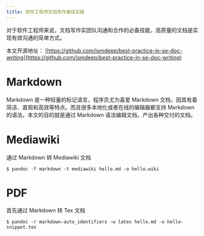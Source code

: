 ```yaml
---
title: 软件工程师文档写作最佳实践
---
```


对于软件工程师来说，文档写作实团队沟通和合作的必备技能，高质量的文档是实现有效沟通的简单方式。

本文开源地址： [https://github.com/ismdeep/best-practice-in-se-doc-writing](https://github.com/ismdeep/best-practice-in-se-doc-writing)

# Markdown

Markdown 是一种轻量的标记语言，程序员尤为喜爱 Markdown 文档，因其有着简洁、直观和高效等特点。而且很多本地化或者在线的编辑器都支持 Markdown 的语法。本文的目的就是通过 Markdown 语法编辑文档，产出各种交付的文档。

# Mediawiki

通过 Markdown 转 Mediawiki 文档

```
$ pandoc -f markdown -t mediawiki hello.md -o hello.wiki
```

# PDF

首先通过 Markdown 转 Tex 文档

```
$ pandoc -r markdown-auto_identifiers -w latex hello.md -o hello-snippet.tex
```

